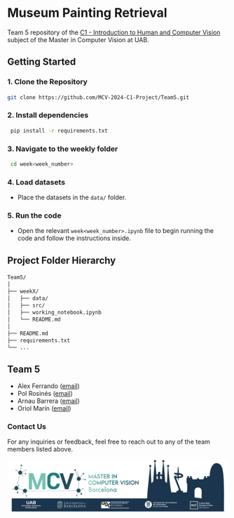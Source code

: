 # Museum Painting Retrieval
Team 5 repository of the [C1 - Introduction to Human and Computer Vision](https://mcv.uab.cat/c1-introduction-human-computer-vision/) subject of the Master in Computer Vision at UAB.

## Getting Started
### 1. **Clone the Repository**
   ```bash
   git clone https://github.com/MCV-2024-C1-Project/Team5.git
   ```
### 2. **Install dependencies**
  ```bash
   pip install -r requirements.txt
   ```
### 3. **Navigate to the weekly folder**
  ```bash
   cd week<week_number>
   ```
### 4. **Load datasets**
- Place the datasets in the `data/` folder.

### 5. Run the code
- Open the relevant `week<week_number>.ipynb` file to begin running the code and follow the instructions inside. 
  
## Project Folder Hierarchy
```
Team5/
│
├── weekX/
│   ├── data/       
│   ├── src/
│   ├── working_notebook.ipynb
│   └── README.md
│
├── README.md
├── requirements.txt
└── ...
```
## Team 5
- Alex Ferrando ([email](mailto:alexferrando15@gmail.com)) 
- Pol Rosinés ([email](mailto:polrosines@gmail.com))
- Arnau Barrera ([email](mailto:arnau6baroy@gmail.com))
- Oriol Marín ([email](mailto:oriolmarin18@gmail.com))
  
### Contact Us
For any inquiries or feedback, feel free to reach out to any of the team members listed above.


[<img src="https://github.com/MCV-2024-C1-Project/Team5/blob/main/assets/mcv-banner.png"/>](https://mcv.uab.cat/)

